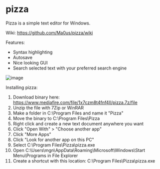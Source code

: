 # pizza
Pizza is a simple text editor for Windows.

Wiki: https://github.com/Ma0us/pizza/wiki

Features:
- Syntax highlighting
- Autosave
- Nice looking GUI
- Search selected text with your preferred search engine

![image](https://user-images.githubusercontent.com/85688939/164979612-b8c4abf8-1efc-4610-8285-1233c06b66e0.png)


Installing pizza:
1. Download binary here: https://www.mediafire.com/file/1x7czm8t4fnf4ll/pizza.7z/file
2. Unzip the file with 7Zip or WinRAR
3. Make a folder in C:\Program Files and name it "Pizza"
4. Move the binary to C:\Program Files\Pizza
5. Right click and create a new text document anywhere you want
6. Click "Open With" > "Choose another app"
7. Click "More Apps"
8. Click "Look for another app on this PC"
9. Select C:\Program Files\Pizza\pizza.exe
10. Open C:\Users\mgn\AppData\Roaming\Microsoft\Windows\Start Menu\Programs in File Explorer
11. Create a shortcut with this location: C:\Program Files\Pizza\pizza.exe
